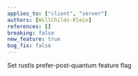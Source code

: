 ```yaml
---
applies_to: ["client", "server"]
authors: [WillChilds-Klein]
references: []
breaking: false
new_feature: true
bug_fix: false
---
```


Set rustls prefer-post-quantum feature flag

